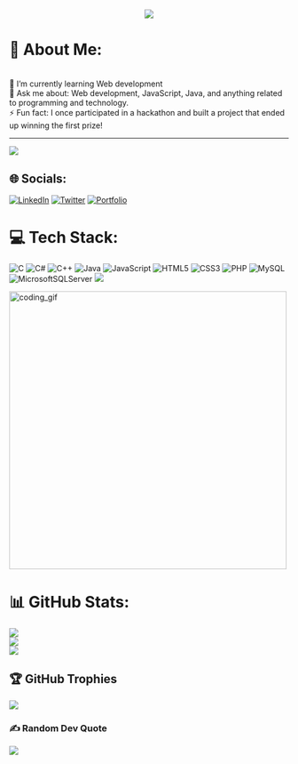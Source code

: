 <h1 align="center">
    <img src="https://readme-typing-svg.herokuapp.com/?font=Righteous&size=35&center=true&vCenter=true&width=500&height=70&duration=4000&lines=Hi+There!+👋;+I'm+Swornim+Thapa!;" />
</h1>

# 💫 About Me:
<!--🔭 I’m currently working on
<br>👯 I’m looking to collaborate on
<br>🤝 I’m looking for help with-->
<br>🌱 I’m currently learning Web development<br>💬 Ask me about: Web development, JavaScript, Java, and anything related to programming and technology.<br>⚡ Fun fact: I once participated in a hackathon and built a project that ended up winning the first prize!

---
[![](https://visitcount.itsvg.in/api?id=swornimthapa&icon=8&color=6)](https://visitcount.itsvg.in)

## 🌐 Socials:
[![LinkedIn](https://img.shields.io/badge/LinkedIn-%230077B5.svg?logo=linkedin&logoColor=white)](https://linkedin.com/in/swornim-thapa-718298269) [![Twitter](https://img.shields.io/badge/Twitter-%231DA1F2.svg?logo=Twitter&logoColor=white)](https://twitter.com/swornimThapaa) [![Portfolio](https://img.shields.io/badge/Portfolio-FF5722?style=flat&logo=&logoColor=white)](https://swornimthapa.github.io/portfolio/)
<!-- <a href="https://swornimthapa.github.io/portfolio/" target="_blank">
     <img src="https://img.shields.io/badge/Portfolio-FF5722?style=for-the-badge&logo=todoist&logoColor=white" target="_blank" />
  </a>
-->
# 💻 Tech Stack:
![C](https://img.shields.io/badge/c-%2300599C.svg?style=for-the-badge&logo=c&logoColor=white) ![C#](https://img.shields.io/badge/c%23-%23239120.svg?style=for-the-badge&logo=csharp&logoColor=white) ![C++](https://img.shields.io/badge/c++-%2300599C.svg?style=for-the-badge&logo=c%2B%2B&logoColor=white) ![Java](https://img.shields.io/badge/java-%23ED8B00.svg?style=for-the-badge&logo=openjdk&logoColor=white) ![JavaScript](https://img.shields.io/badge/javascript-%23323330.svg?style=for-the-badge&logo=javascript&logoColor=%23F7DF1E) ![HTML5](https://img.shields.io/badge/html5-%23E34F26.svg?style=for-the-badge&logo=html5&logoColor=white) ![CSS3](https://img.shields.io/badge/css3-%231572B6.svg?style=for-the-badge&logo=css3&logoColor=white) ![PHP](https://img.shields.io/badge/php-%23777BB4.svg?style=for-the-badge&logo=php&logoColor=white) ![MySQL](https://img.shields.io/badge/mysql-%2300000f.svg?style=for-the-badge&logo=mysql&logoColor=white) ![MicrosoftSQLServer](https://img.shields.io/badge/Microsoft%20SQL%20Server-CC2927?style=for-the-badge&logo=microsoft%20sql%20server&logoColor=white)
<img src="https://skillicons.dev/icons?i=arduino,git,github"/><br>

<img alt="coding_gif"  src="https://miro.medium.com/v2/resize:fit:1360/0*7Q3yvSIv_t0ioJ-Z.gif" style="width:500px">


# 📊 GitHub Stats:
![](https://github-readme-stats.vercel.app/api?username=swornimthapa&theme=synthwave&hide_border=true&include_all_commits=true&count_private=true)<br/>
![](https://github-readme-streak-stats.herokuapp.com/?user=swornimthapa&theme=synthwave&hide_border=true)<br/>
![](https://github-readme-stats.vercel.app/api/top-langs/?username=swornimthapa&theme=synthwave&hide_border=true&include_all_commits=true&count_private=true&layout=compact)



## 🏆 GitHub Trophies
![](https://github-profile-trophy.vercel.app/?username=swornimthapa&theme=radical&no-frame=false&no-bg=true&margin-w=4)

### ✍️ Random Dev Quote
![](https://quotes-github-readme.vercel.app/api?type=horizontal&theme=merko)




<!-- Proudly created with GPRM ( https://gprm.itsvg.in ) -->
